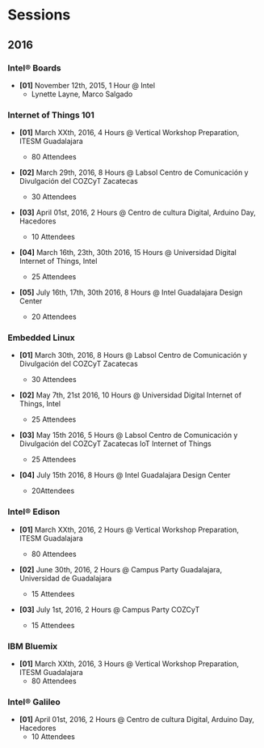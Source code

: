 # Sessions

## 2016

### Intel® Boards
- __[01]__ November 12th, 2015, 1 Hour @ Intel
  - Lynette Layne, Marco Salgado

### Internet of Things 101

- __[01]__ March XXth, 2016, 4 Hours @ Vertical Workshop Preparation, ITESM Guadalajara
  - 80 Attendees

- __[02]__ March 29th, 2016, 8 Hours @ Labsol Centro de Comunicación y Divulgación del COZCyT Zacatecas
  - 30 Attendees

- __[03]__ April 01st, 2016, 2 Hours @ Centro de cultura Digital, Arduino Day, Hacedores
  - 10 Attendees

- __[04]__ March 16th, 23th, 30th 2016, 15 Hours @ Universidad Digital Internet of Things, Intel
  - 25 Attendees

- __[05]__ July 16th, 17th, 30th 2016, 8 Hours @ Intel Guadalajara Design Center
  - 20 Attendees

### Embedded Linux

- __[01]__ March 30th, 2016, 8 Hours @ Labsol Centro de Comunicación y Divulgación del COZCyT Zacatecas
  - 30 Attendees

- __[02]__ May 7th, 21st 2016, 10 Hours @ Universidad Digital Internet of Things, Intel
  - 25 Attendees

- __[03]__ May 15th 2016, 5 Hours @ Labsol Centro de Comunicación y Divulgación del COZCyT Zacatecas IoT Internet of Things
  - 25 Attendees

- __[04]__ July 15th 2016, 8 Hours @ Intel Guadalajara Design Center
  - 20Attendees

### Intel® Edison

- __[01]__ March XXth, 2016, 2 Hours @ Vertical Workshop Preparation, ITESM Guadalajara
  - 80 Attendees

- __[02]__ June 30th, 2016, 2 Hours @ Campus Party Guadalajara, Universidad de Guadalajara
  - 15 Attendees

- __[03]__ July 1st, 2016, 2 Hours @ Campus Party COZCyT
  - 15 Attendees

### IBM Bluemix

- __[01]__ March XXth, 2016, 3 Hours @ Vertical Workshop Preparation, ITESM Guadalajara
  - 80 Attendees

### Intel® Galileo

- __[01]__ April 01st, 2016, 2 Hours @ Centro de cultura Digital, Arduino Day, Hacedores
  - 10 Attendees
